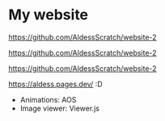 # My website

https://github.com/AldessScratch/website-2

https://github.com/AldessScratch/website-2

https://github.com/AldessScratch/website-2



https://aldess.pages.dev/ :D

- Animations: AOS
- Image viewer: Viewer.js
